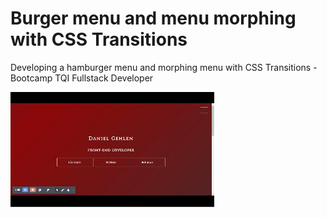 # Burger menu and menu morphing with CSS Transitions
Developing a hamburger menu and morphing menu with CSS Transitions - Bootcamp TQI Fullstack Developer

![Projeto](/assets/css-hamburguer-video.gif)
